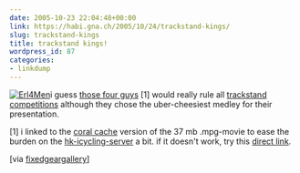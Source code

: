 ```yaml
---
date: 2005-10-23 22:04:48+00:00
link: https://habi.gna.ch/2005/10/24/trackstand-kings/
slug: trackstand-kings
title: trackstand kings!
wordpress_id: 87
categories:
- linkdump
---
```



[![Erl4Men](https://habi.gna.ch/blog/images/erl4men-tm.jpg)](https://habi.gna.ch/blog/images/erl4men.jpg)i guess [those four guys](http://www.hk-icycling.net.nyud.net:8090/movie/erl4men.mpg) [1] would really rule all [trackstand](https://en.wikipedia.org/wiki/Track_stand) [competitions](https://flickr.com/photos/tags/trackstand/) although they chose the uber-cheesiest medley for their presentation.



[1] i linked to the [coral cache](http://www.coralcdn.org/) version of the 37 mb .mpg-movie to ease the burden on the [hk-icycling-server](http://www.hk-icycling.net/) a bit. if it doesn't work, try this [direct link](http://www.hk-icycling.net/movie/erl4men.mpg).



[via [fixedgeargallery](http://www.fixedgeargallery.com/)]

